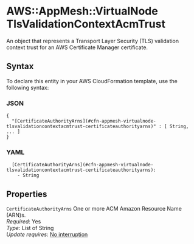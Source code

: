 # AWS::AppMesh::VirtualNode TlsValidationContextAcmTrust<a name="aws-properties-appmesh-virtualnode-tlsvalidationcontextacmtrust"></a>

An object that represents a Transport Layer Security \(TLS\) validation context trust for an AWS Certificate Manager certificate\.

## Syntax<a name="aws-properties-appmesh-virtualnode-tlsvalidationcontextacmtrust-syntax"></a>

To declare this entity in your AWS CloudFormation template, use the following syntax:

### JSON<a name="aws-properties-appmesh-virtualnode-tlsvalidationcontextacmtrust-syntax.json"></a>

```
{
  "[CertificateAuthorityArns](#cfn-appmesh-virtualnode-tlsvalidationcontextacmtrust-certificateauthorityarns)" : [ String, ... ]
}
```

### YAML<a name="aws-properties-appmesh-virtualnode-tlsvalidationcontextacmtrust-syntax.yaml"></a>

```
  [CertificateAuthorityArns](#cfn-appmesh-virtualnode-tlsvalidationcontextacmtrust-certificateauthorityarns): 
    - String
```

## Properties<a name="aws-properties-appmesh-virtualnode-tlsvalidationcontextacmtrust-properties"></a>

`CertificateAuthorityArns`  <a name="cfn-appmesh-virtualnode-tlsvalidationcontextacmtrust-certificateauthorityarns"></a>
One or more ACM Amazon Resource Name \(ARN\)s\.  
*Required*: Yes  
*Type*: List of String  
*Update requires*: [No interruption](https://docs.aws.amazon.com/AWSCloudFormation/latest/UserGuide/using-cfn-updating-stacks-update-behaviors.html#update-no-interrupt)